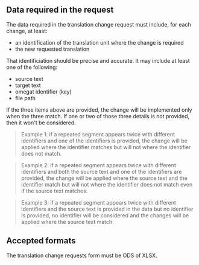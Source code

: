 ## Data required in the request

The data required in the translation change request must include, for each change, at least: 

- an identification of the translation unit where the change is required
- the new requested translation

That identificiation should be precise and accurate. It may include at least one of the following:

- source text
- target text
- omegat identifier (key)
- file path

If the three items above are provided, the change will be implemented only when the three match. If one or two of those three details is not provided, then it won't be considered. 

> Example 1: if a repeated segment appears twice with different identifiers and one of the identifiers is provided, the change will be applied where the identifier matches but will not where the identifier does not match.

> Example 2: if a repeated segment appears twice with different identifiers and both the source text and one of the identifiers are provided, the change will be applied where the source text and the identifier match but will not where the identifier does not match even if the source text matches.

> Example 3: if a repeated segment appears twice with different identifiers and the source text is provided in the data but no identifier is provided, no identifier will be considered and the changes will be applied where the source text match.

## Accepted formats

The translation change requests form must be ODS of XLSX.